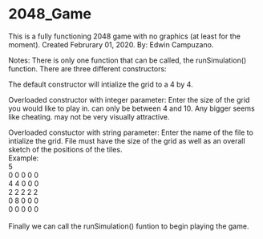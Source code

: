 # 2048_Game
This is a fully functioning 2048 game with no graphics (at least for the moment).
Created Februrary 01, 2020.
By: Edwin Campuzano.

Notes:
There is only one function that can be called, the runSimulation() function.
There are three different constructors:

  The default constructor will intialize the grid to a 4 by 4.
  
  Overloaded constructor with integer parameter: Enter the size of the grid you would like to play in.
    can only be between 4 and 10. Any bigger seems like cheating. may not be very visually attractive.
    
  Overloaded constuctor with string parameter: Enter the name of the file to intialize the grid. File must have 
    the size of the grid as well as an overall sketch of the positions of the tiles. 
    </br>
    Example: 
    </br>
             5 </br>
             0 0 0 0 0</br>
             4 4 0 0 0</br>
             2 2 2 2 2</br>
             0 8 0 0 0</br>
             0 0 0 0 0</br>
             </br>
  Finally we can call the runSimulation() funtion to begin playing the game.
